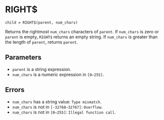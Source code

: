 # RIGHT$
`child = RIGHT$(parent, num_chars)`

Returns the rightmost `num_chars` characters of `parent`. If `num_chars` is zero or `parent` is empty, `RIGHT$` returns an empty string. If `num_chars` is greater than the length of `parent`, returns `parent`.

## Parameters
* `parent` is a string expression.
* `num_chars` is a numeric expression in `[0—255]`.
## Errors
* `num_chars` has a string value: `Type mismatch`.
* `num_chars` is not in `[-32768—32767]`: `Overflow`.
* `num_chars` is not in `[0—255]`: `Illegal function call`.